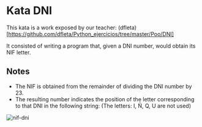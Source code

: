 # Kata DNI

This kata is a work exposed by our teacher: (dfleta)[https://github.com/dfleta/Python_ejercicios/tree/master/Poo/DNI]

It consisted of writing a program that, given a DNI number, would obtain its NIF letter.

## Notes

- The NIF is obtained from the remainder of dividing the DNI number by 23.
- The resulting number indicates the position of the letter corresponding to that DNI in the following string:
(The letters: I, Ñ, Q, U are not used)

![nif-dni](./doc/nif_dni.png)